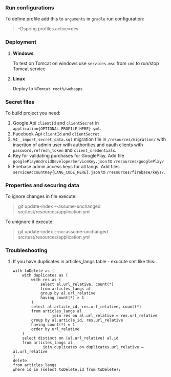 ### Run configurations

To define profile add this to `arguments` in `gradle` run configuration:

>-Dspring.profiles.active=dev

### Deployment 

1. **Windows**
 
    To test on Tomcat on windows use `services.msc` from `cmd` to run/stop Tomcat service

2. **Linux**

    Deploy to `%Tomcat root%/webapps`

### Secret files

To build project you need: 

1. Google Api `clientId` and `clientSecret` in `application{OPTIONAL_PROFILE_HERE}.yml`.
2. Facebook Api `clientId` and `clientSecret`.
3. `V4__import_secret_data.sql` migration file in `/resources/migration/` with insertion of admin user with authorities and oauth clients with `password,refresh_token` and `client_credentials`.  
4. Key for validating purchases for GooglePlay. Add file `googlePlayAndroidDeveloperServiceKey.json` to `/resources/googlePlay/`
5. Firebase admin access keys for all langs. Add files `serviceAccountKey{LANG_CODE_HERE}.json` to `/resources/firebase/keys/`.

### Properties and securing data

To ignore changes in file execute: 

>git update-index --assume-unchanged src/test/resources/application.yml

To unignore it execute:

>git update-index --no-assume-unchanged src/test/resources/application.yml


### Troubleshooting

1. If you have duplicates in articles_langs table - exucute smt like this: 

    ```postgresql
    with toDelete as (
        with duplicates as (
            with res as (
                select al.url_relative, count(*)
                from articles_langs al
                group by al.url_relative
                having count(*) > 1
            )
            select al.article_id, res.url_relative, count(*)
            from articles_langs al
                     join res on al.url_relative = res.url_relative
            group by al.article_id, res.url_relative
            having count(*) = 1
            order by url_relative
        )
        select distinct on (al.url_relative) al.id
        from articles_langs al
                 join duplicates on duplicates.url_relative = al.url_relative
    )
    delete
    from articles_langs
    where id in (select toDelete.id from toDelete);
    ```